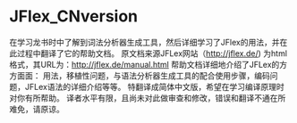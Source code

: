 # JFlex_CNversion
在学习龙书时中了解到词法分析器生成工具，然后详细学习了JFlex的用法，并在此过程中翻译了它的帮助文档。
原文档来源JFLex网站（http://jflex.de/)
为html格式，其URL为：http://jflex.de/manual.html
帮助文档详细地介绍了JFLex的方方面面：
用法，移植性问题，与语法分析器生成工具的配合使用步骤，编码问题，JFLex语法的详细介绍等等。
特翻译成简体中文版，希望在学习编译原理时对你有所帮助。
译者水平有限，且尚未对此做审查和修改，错误和翻译不通在所难免，请原谅。
